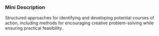 ### Mini Description

Structured approaches for identifying and developing potential courses of action, including methods for encouraging creative problem-solving while ensuring practical feasibility.
